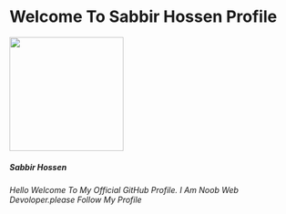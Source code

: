 

<!Doctype HTML>
<html>
 
 </head>
 <body>
 <main>
  <div class-container>
   <h1>Welcome To Sabbir Hossen Profile</h1>
   <img src="https://blogger.googleusercontent.com/img/b/R29vZ2xl/AVvXsEiPqR76KfCPZJjDexagza0TkgBLzeUBR1ZLnPchhOA6vtsLokAP-H-P7uLtv1-MhkHn5iq28UXTrDtxRwrfnS3pQ1KCDfpd4MDKpdP-IkTqrtOQDq7ZEiVPaGE2hdL19YVoAlJ8WB8_umtCWjAcGbVSVMhN4gvwnsSYQ6wfrtBENQRnJXyPXS31I35Tug/s636/7tfce4.jpg" height="200" width="200">
   <h5>Sabbir Hossen</h5>
   <p><i>Hello Welcome To My Official GitHub Profile.
    I Am Noob Web Devoloper.please Follow My Profile</i></h5>
  </main>
  </body>
  </html>
